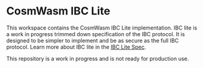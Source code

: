 # CosmWasm IBC Lite

This workspace contains the CosmWasm IBC Lite implementation. IBC lite is a work in progress trimmed down specification of the IBC protocol. It is designed to be simpler to implement and be as secure as the full IBC protocol. Learn more about IBC lite in the [IBC Lite Spec](https://github.com/cosmos/ibc/pull/1093).

This repository is a work in progress and is not ready for production use.
